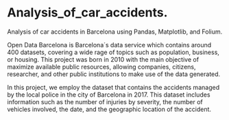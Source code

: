 # Analysis_of_car_accidents.

Analysis of car accidents in Barcelona using Pandas, Matplotlib, and Folium.

Open Data Barcelona is Barcelona´s data service which contains around 400 datasets, covering a wide rage of topics such as population, business, or housing. This project was born in 2010 with the main objective of maximize available public resources, allowing companies, citizens, researcher, and other public institutions to make use of the data generated.

In this project, we employ the dataset that contains the accidents managed by the local police in the city of Barcelona in 2017. This dataset includes information such as the number of injuries by severity, the number of vehicles involved, the date, and the geographic location of the accident.
